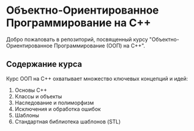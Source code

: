 # Объектно-Ориентированное Программирование на C++

Добро пожаловать в репозиторий, посвященный курсу "Объектно-Ориентированное Программирование (ООП) на C++".

## Содержание курса

Курс ООП на C++ охватывает множество ключевых концепций и идей:

1. Основы C++
2. Классы и объекты
3. Наследование и полиморфизм
4. Исключения и обработка ошибок
5. Шаблоны
6. Стандартная библиотека шаблонов (STL)
